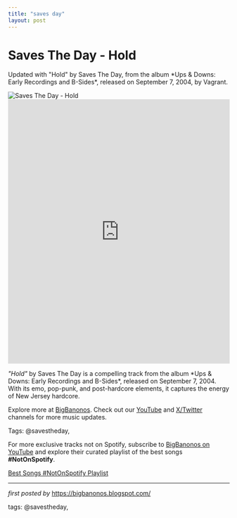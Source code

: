 ```yaml
---
title: "saves day"
layout: post
---
```

<!-- Title of the Post -->
<h1 >Saves The Day - Hold</h1> <!-- Introductory Text -->
<p >Updated with "Hold" by Saves The Day, from the album *Ups & Downs: Early Recordings and B-Sides*, released on September 7, 2004, by Vagrant.</p> <!-- Featured Image -->
<div > <img src="https://i.ytimg.com/vi/LcoHUrLcYDg/hq720.jpg?sqp=-oaymwEhCK4FEIIDSFryq4qpAxMIARUAAAAAGAElAADIQj0AgKJD&rs=AOn4CLCApIYVbhGvBwxAmopwIW4FoyjsoQ" alt="Saves The Day - Hold" />
</div> <!-- YouTube Video Embed -->
<div > <iframe width="100%" height="601" src="https://www.youtube.com/embed/6-rkqpzupGA" title="Hold" frameborder="0" allow="accelerometer; autoplay; clipboard-write; encrypted-media; gyroscope; picture-in-picture; web-share" referrerpolicy="strict-origin-when-cross-origin" allowfullscreen></iframe>
</div> <!-- Song Information -->
<div > <p><em>"Hold"</em> by Saves The Day is a compelling track from the album *Ups & Downs: Early Recordings and B-Sides*, released on September 7, 2004. With its emo, pop-punk, and post-hardcore elements, it captures the energy of New Jersey hardcore.</p>
</div> <!-- Footer Links -->
<div > <p>Explore more at <a href="https://bigbanonos.blogspot.com/" target="_blank">BigBanonos</a>. Check out our <a href="https://www.youtube.com/@BigBanonos" target="_blank">YouTube</a> and <a href="https://x.com/bigbanonos" target="_blank">X/Twitter</a> channels for more music updates.</p>
</div> <!-- Tags -->
<p >Tags: @savestheday,</p>


<!--Subscribe and Playlist Links-->
<div>
    <p>For more exclusive tracks not on Spotify, subscribe to <a href="https://www.youtube.com/@BigBanonos" target="_blank">BigBanonos on YouTube</a> and explore their curated playlist of the best songs <strong>#NotOnSpotify</strong>.</p>
    <p><a href="https://www.youtube.com/playlist?list=PLtuNtuTatqI0kFahUCbtbfenC_ET5O_tr" target="_blank">Best Songs #NotOnSpotify Playlist<br /></a></p></div>

<hr />

<p><em>first posted by</em> <a href="https://bigbanonos.blogspot.com/" rel="noopener" target="_new">https://bigbanonos.blogspot.com/</a></p>

<p>tags: @savestheday,</p>
